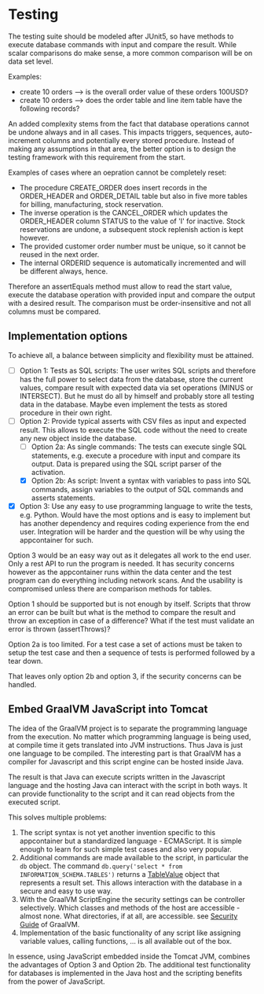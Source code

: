 # Testing

The testing suite should be modeled after JUnit5, so have methods to execute database commands with input and compare the result.
While scalar comparisons do make sense, a more common comparison will be on data set level.

Examples:

- create 10 orders --> is the overall order value of these orders 100USD?
- create 10 orders --> does the order table and line item table have the following records?

An added complexity stems from the fact that database operations cannot be undone always and in all cases. This impacts triggers, sequences, auto-increment columns and potentially every stored procedure. 
Instead of making any assumptions in that area, the better option is to design the testing framework with this requirement from the start.

Examples of cases where an oepration cannot be completely reset:

 - The procedure CREATE_ORDER does insert records in the ORDER_HEADER and ORDER_DETAIL table but also in five more tables for billing, manufacturing, stock reservation.
 - The inverse operation is the CANCEL_ORDER which updates the ORDER_HEADER column STATUS to the value of 'I' for inactive. Stock reservations are undone, a subsequent stock replenish action is kept however.
 - The provided customer order number must be unique, so it cannot be reused in the next order.
 - The internal ORDERID sequence is automatically incremented and will be different always, hence.
 

Therefore an assertEquals method must allow to read the start value, execute the database operation with provided input and compare the output with a desired result. The comparison must be order-insensitive and not all columns must be compared.

## Implementation options

To achieve all, a balance between simplicity and flexibility must be attained.

 - [ ] Option 1: Tests as SQL scripts: The user writes SQL scripts and therefore has the full power to select data from the database, store the current values, compare result with expected data via set operations (MINUS or INTERSECT). But he must do all by himself and probably store all testing data in the database. Maybe even implement the tests as stored procedure in their own right.
 - [ ] Option 2: Provide typical asserts with CSV files as input and expected result. This allows to execute the SQL code without the need to create any new object inside the database.
   - [ ] Option 2a: As single commands: The tests can execute single SQL statements, e.g. execute a procedure with input and compare its output. Data is prepared using the SQL script parser of the activation.
   - [x] Option 2b: As script: Invent a syntax with variables to pass into SQL commands, assign variables to the output of SQL commands and asserts statements.
 - [x] Option 3: Use any easy to use programming language to write the tests, e.g. Python. Would have the most options and is easy to implement but has another dependency and requires coding experience from the end user. Integration will be harder and the question will be why using the appcontainer for such.
 
Option 3 would be an easy way out as it delegates all work to the end user. Only a rest API to run the program is needed. It has security concerns however as the appcontainer runs within the data center and the test program can do everything including network scans. And the usability is compromised unless there are comparison methods for tables.

Option 1 should be supported but is not enough by itself. Scripts that throw an error can be built but what is the method to compare the result and throw an exception in case of a difference? What if the test must validate an error is thrown (assertThrows)?

Option 2a is too limited. For a test case a set of actions must be taken to setup the test case and then a sequence of tests is performed followed by a tear down.

That leaves only option 2b and option 3, if the security concerns can be handled.

## Embed GraalVM JavaScript into Tomcat

The idea of the GraalVM project is to separate the programming language from the execution. No matter which programming language is being used, at compile time it gets translated into JVM instructions. 
Thus Java is just one language to be compiled. The interesting part is that GraalVM has a compiler for Javascript and this script engine can be hosted inside Java.

The result is that Java can execute scripts written in the Javascript language and the hosting Java can interact with the script in both ways. It can provide functionality to the script and it can read objects from the executed script.

This solves multiple problems:

1. The script syntax is not yet another invention specific to this appcontainer but a standardized language - ECMAScript. It is simple enough to learn for such simple test cases and also very popular.
2. Additional commands are made available to the script, in particular the `db` object. The command `db.query('select * from INFORMATION_SCHEMA.TABLES')` returns a [TableValue](https://git.sbg.ac.at/s1080660/bachelor/-/blob/main/dbactivationbase/src/main/java/io/rtdi/appcontainer/dbunittest/value/TableValue.java) object that represents a result set. This allows interaction with the database in a secure and easy to use way.
3. With the GraalVM ScriptEngine the security settings can be controller selectively. Which classes and methods of the host are accessible - almost none. What directories, if at all, are accessible. see [Security Guide](https://www.graalvm.org/22.0/security-guide/) of GraalVM.
4. Implementation of the basic functionality of any script like assigning variable values, calling functions, ... is all available out of the box.

In essence, using JavaScript embedded inside the Tomcat JVM, combines the advantages of Option 3 and Option 2b. The additional test functionality for databases is implemented in the Java host and the scripting benefits from the power of JavaScript. 
